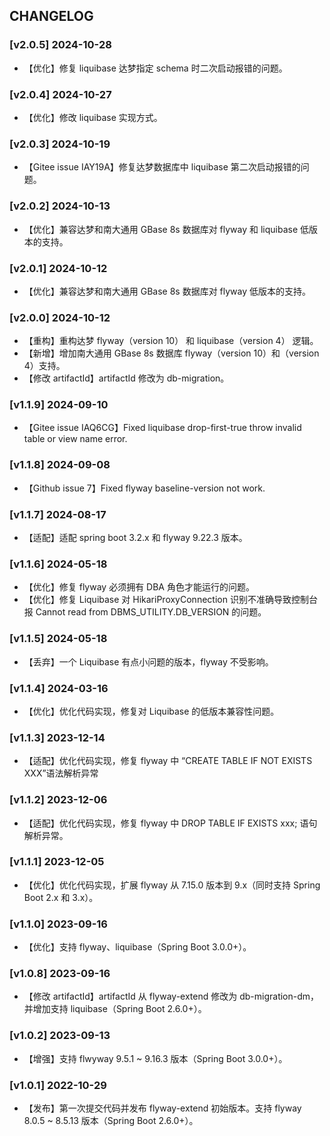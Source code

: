 ## CHANGELOG
### [v2.0.5] 2024-10-28
- 【优化】修复 liquibase 达梦指定 schema 时二次启动报错的问题。

### [v2.0.4] 2024-10-27
- 【优化】修改 liquibase 实现方式。

### [v2.0.3] 2024-10-19
- 【Gitee issue IAY19A】修复达梦数据库中 liquibase 第二次启动报错的问题。

### [v2.0.2] 2024-10-13
- 【优化】兼容达梦和南大通用 GBase 8s 数据库对 flyway 和 liquibase 低版本的支持。

### [v2.0.1] 2024-10-12
- 【优化】兼容达梦和南大通用 GBase 8s 数据库对 flyway 低版本的支持。

### [v2.0.0] 2024-10-12
- 【重构】重构达梦 flyway（version 10） 和 liquibase（version 4） 逻辑。
- 【新增】增加南大通用 GBase 8s 数据库 flyway（version 10）和（version 4）支持。
- 【修改 artifactId】artifactId 修改为 db-migration。

### [v1.1.9] 2024-09-10
- 【Gitee issue IAQ6CG】Fixed liquibase drop-first-true throw invalid table or view name error.

### [v1.1.8] 2024-09-08
- 【Github issue 7】Fixed flyway baseline-version not work.

### [v1.1.7] 2024-08-17
- 【适配】适配 spring boot 3.2.x 和 flyway 9.22.3 版本。

### [v1.1.6] 2024-05-18
- 【优化】修复 flyway 必须拥有 DBA 角色才能运行的问题。
- 【优化】修复 Liquibase 对 HikariProxyConnection 识别不准确导致控制台报 Cannot read from DBMS_UTILITY.DB_VERSION 的问题。

### [v1.1.5] 2024-05-18
- 【丢弃】一个 Liquibase 有点小问题的版本，flyway 不受影响。

### [v1.1.4] 2024-03-16
- 【优化】优化代码实现，修复对 Liquibase 的低版本兼容性问题。

### [v1.1.3] 2023-12-14
- 【适配】优化代码实现，修复 flyway 中 “CREATE TABLE IF NOT EXISTS XXX”语法解析异常

### [v1.1.2] 2023-12-06
- 【适配】优化代码实现，修复 flyway 中 DROP TABLE IF EXISTS xxx; 语句解析异常。

### [v1.1.1] 2023-12-05
- 【优化】优化代码实现，扩展 flyway 从 7.15.0 版本到 9.x（同时支持 Spring Boot 2.x 和 3.x）。

### [v1.1.0] 2023-09-16
- 【优化】支持 flyway、liquibase（Spring Boot 3.0.0+）。

### [v1.0.8] 2023-09-16
- 【修改 artifactId】artifactId 从 flyway-extend 修改为 db-migration-dm，并增加支持 liquibase（Spring Boot 2.6.0+）。

### [v1.0.2] 2023-09-13
- 【增强】支持 flwyway 9.5.1 ~ 9.16.3 版本（Spring Boot 3.0.0+）。

### [v1.0.1] 2022-10-29
- 【发布】第一次提交代码并发布 flyway-extend 初始版本。支持 flyway 8.0.5 ~ 8.5.13 版本（Spring Boot 2.6.0+）。





